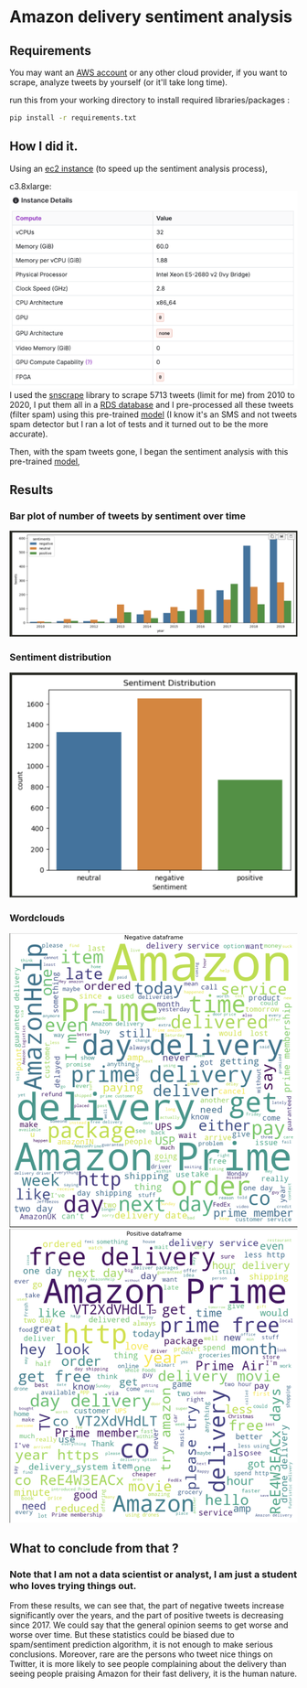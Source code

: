 # Amazon delivery sentiment analysis
## Requirements
You may want an [AWS account](https://aws.amazon.com/fr/) or any other cloud provider, if you want to scrape, analyze tweets by yourself (or it'll take long time).

run this from your working directory to install required libraries/packages : 
```bash
pip install -r requirements.txt
```
## How I did it.
Using an [ec2 instance](https://aws.amazon.com/fr/ec2/) (to speed up the sentiment analysis process),

c3.8xlarge:
![alt text](/images/instance_details.png)
 I used the [snscrape](https://github.com/JustAnotherArchivist/snscrape) library to scrape 5713 tweets (limit for me) from 2010 to 2020, I put them all in a [RDS database](https://aws.amazon.com/fr/rds/) and I pre-processed all these tweets (filter spam) using this pre-trained [model](https://huggingface.co/mrm8488/bert-tiny-finetuned-sms-spam-detection) (I know it's an SMS and not tweets spam detector but I ran a lot of tests and it turned out to be the more accurate).

Then, with the spam tweets gone, I began the sentiment analysis with this pre-trained [model](https://huggingface.co/cardiffnlp/twitter-roberta-base-sentiment-latest), 
## Results
### Bar plot of number of tweets by sentiment over time
![alt text](./images/barplot_per_year.png)
### Sentiment distribution
![alt text](images/sentiment_distribution.png)
### Wordclouds
![alt text](images/n_wordcloud.png)
![alt text](images/p_wordcloud.png)

## What to conclude from that ?

### Note that I am not a data scientist or analyst, I am just a student who loves trying things out.
From these results, we can see that, the part of negative tweets increase significantly over the years, and the part of positive tweets is decreasing since 2017. We could say that the general opinion seems to get worse and worse over time. But these statistics could be biased due to spam/sentiment prediction algorithm, it is not enough to make serious conclusions.
Moreover, rare are the persons who tweet nice things on Twitter, it is more likely to see people complaining about the delivery than seeing people praising Amazon for their fast delivery, it is the human nature.
